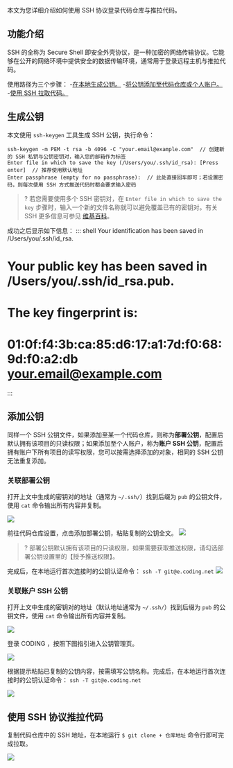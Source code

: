 本文为您详细介绍如何使用 SSH 协议登录代码仓库与推拉代码。

## 功能介绍[](#intro)

SSH 的全称为 Secure Shell 即安全外壳协议，是一种加密的网络传输协议。它能够在公开的网络环境中提供安全的数据传输环境，通常用于登录远程主机与推拉代码。

使用路径为三个步骤： 
<dx-steps>
-[在本地生成公钥。](#keygen)
-[将公钥添加至代码仓库或个人账户。](#add-key)
-[使用 SSH 拉取代码。](#git)
</dx-steps>


## 生成公钥[](#keygen)

本文使用 `ssh-keygen` 工具生成 SSH 公钥，执行命令：

```shell
ssh-keygen -m PEM -t rsa -b 4096 -C "your.email@example.com"  // 创建新的 SSH 私钥与公钥密钥对，输入您的邮箱作为标签
Enter file in which to save the key (/Users/you/.ssh/id_rsa): [Press enter]  // 推荐使用默认地址
Enter passphrase (empty for no passphrase):  // 此处直接回车即可；若设置密码，则每次使用 SSH 方式推送代码时都会要求输入密码
```

>? 若您需要使用多个 SSH 密钥对，在 `Enter file in which to save the key` 步骤时，输入一个新的文件名称就可以避免覆盖已有的密钥对。有关 SSH 更多信息可参见 [维基百科](http://zh.wikipedia.org/zh/Secure_Shell)。

成功之后显示如下信息：
<dx-codeblock>
:::  shell
Your identification has been saved in /Users/you/.ssh/id_rsa.
# Your public key has been saved in /Users/you/.ssh/id_rsa.pub.
# The key fingerprint is:
# 01:0f:f4:3b:ca:85:d6:17:a1:7d:f0:68:9d:f0:a2:db your.email@example.com
:::
</dx-codeblock>

## 添加公钥[](#add-key)

同样一个 SSH 公钥文件，如果添加至某一个代码仓库，则称为**部署公钥**，配置后默认拥有该项目的只读权限；如果添加至个人账户，称为**账户 SSH 公钥**，配置后拥有账户下所有项目的读写权限，您可以按需选择添加的对象，相同的 SSH 公钥无法重复添加。

### 关联部署公钥[](#deploy-key)

打开上文中生成的密钥对的地址（通常为 `~/.ssh/`）找到后缀为 `pub` 的公钥文件，使用 `cat` 命令输出所有内容并复制。

![](https://main.qcloudimg.com/raw/08d327d743835779e0c5f017df061018.png)

前往代码仓库设置，点击添加部署公钥，粘贴复制的公钥全文。
![](https://main.qcloudimg.com/raw/cd7570aae32693dbc2b4f804fbf26c52.png)

>? 部署公钥默认拥有该项目的只读权限，如果需要获取推送权限，请勾选部署公钥设置里的【授予推送权限】。

完成后，在本地运行首次连接时的公钥认证命令： `ssh -T git@e.coding.net`
![](https://main.qcloudimg.com/raw/8c60710cfffa1a0548a3f598c657f3b4.png)

### 关联账户 SSH 公钥[](#account-key)

打开上文中生成的密钥对的地址（默认地址通常为 `~/.ssh/`）找到后缀为 `pub` 的公钥文件，使用 `cat` 命令输出所有内容并复制。

![](https://main.qcloudimg.com/raw/edcc158bec05e320644d8dae6827a48b.png)

登录 CODING ，按照下图指引进入公钥管理页。

![](https://main.qcloudimg.com/raw/2d24f90d4c834f4261bf61b5ee995e18.png)

根据提示粘贴已复制的公钥内容，按需填写公钥名称。完成后，在本地运行首次连接时的公钥认证命令： `ssh -T git@e.coding.net`

![](https://main.qcloudimg.com/raw/b11d3e4234e9799f59b5921f2ed8b7ce.png)

## 使用 SSH 协议推拉代码[](#git)

复制代码仓库中的 SSH 地址，在本地运行 `$ git clone + 仓库地址` 命令行即可完成拉取。

![](https://main.qcloudimg.com/raw/dc4a3ab982793851051ead46ba7b31ed.png)
